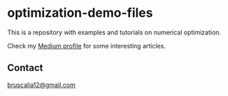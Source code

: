 # optimization-demo-files
This is a repository with examples and tutorials on numerical optimization.

Check my [Medium profile](https://medium.com/@bruscalia12) for some interesting articles.

## Contact
bruscalia12@gmail.com

